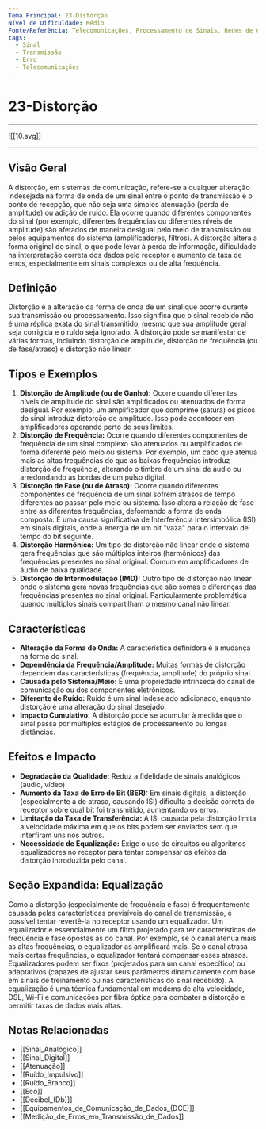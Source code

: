 ```yaml
---
Tema Principal: 23-Distorção
Nível de Dificuldade: Médio
Fonte/Referência: Telecomunicações, Processamento de Sinais, Redes de Computadores
tags:
  - Sinal
  - Transmissão
  - Erro
  - Telecomunicações
---
```


# 23-Distorção

---

![[10.svg]]

---

## Visão Geral

A distorção, em sistemas de comunicação, refere-se a qualquer alteração indesejada na forma de onda de um sinal entre o ponto de transmissão e o ponto de recepção, que não seja uma simples atenuação (perda de amplitude) ou adição de ruído. Ela ocorre quando diferentes componentes do sinal (por exemplo, diferentes frequências ou diferentes níveis de amplitude) são afetados de maneira desigual pelo meio de transmissão ou pelos equipamentos do sistema (amplificadores, filtros). A distorção altera a forma original do sinal, o que pode levar à perda de informação, dificuldade na interpretação correta dos dados pelo receptor e aumento da taxa de erros, especialmente em sinais complexos ou de alta frequência.

## Definição

Distorção é a alteração da forma de onda de um sinal que ocorre durante sua transmissão ou processamento. Isso significa que o sinal recebido não é uma réplica exata do sinal transmitido, mesmo que sua amplitude geral seja corrigida e o ruído seja ignorado. A distorção pode se manifestar de várias formas, incluindo distorção de amplitude, distorção de frequência (ou de fase/atraso) e distorção não linear.

## Tipos e Exemplos

1.  **Distorção de Amplitude (ou de Ganho):** Ocorre quando diferentes níveis de amplitude do sinal são amplificados ou atenuados de forma desigual. Por exemplo, um amplificador que comprime (satura) os picos do sinal introduz distorção de amplitude. Isso pode acontecer em amplificadores operando perto de seus limites.
2.  **Distorção de Frequência:** Ocorre quando diferentes componentes de frequência de um sinal complexo são atenuados ou amplificados de forma diferente pelo meio ou sistema. Por exemplo, um cabo que atenua mais as altas frequências do que as baixas frequências introduz distorção de frequência, alterando o timbre de um sinal de áudio ou arredondando as bordas de um pulso digital.
3.  **Distorção de Fase (ou de Atraso):** Ocorre quando diferentes componentes de frequência de um sinal sofrem atrasos de tempo diferentes ao passar pelo meio ou sistema. Isso altera a relação de fase entre as diferentes frequências, deformando a forma de onda composta. É uma causa significativa de Interferência Intersimbólica (ISI) em sinais digitais, onde a energia de um bit "vaza" para o intervalo de tempo do bit seguinte.
4.  **Distorção Harmônica:** Um tipo de distorção não linear onde o sistema gera frequências que são múltiplos inteiros (harmônicos) das frequências presentes no sinal original. Comum em amplificadores de áudio de baixa qualidade.
5.  **Distorção de Intermodulação (IMD):** Outro tipo de distorção não linear onde o sistema gera novas frequências que são somas e diferenças das frequências presentes no sinal original. Particularmente problemática quando múltiplos sinais compartilham o mesmo canal não linear.

## Características

*   **Alteração da Forma de Onda:** A característica definidora é a mudança na forma do sinal.
*   **Dependência da Frequência/Amplitude:** Muitas formas de distorção dependem das características (frequência, amplitude) do próprio sinal.
*   **Causada pelo Sistema/Meio:** É uma propriedade intrínseca do canal de comunicação ou dos componentes eletrônicos.
*   **Diferente de Ruído:** Ruído é um sinal indesejado adicionado, enquanto distorção é uma alteração do sinal desejado.
*   **Impacto Cumulativo:** A distorção pode se acumular à medida que o sinal passa por múltiplos estágios de processamento ou longas distâncias.

## Efeitos e Impacto

*   **Degradação da Qualidade:** Reduz a fidelidade de sinais analógicos (áudio, vídeo).
*   **Aumento da Taxa de Erro de Bit (BER):** Em sinais digitais, a distorção (especialmente a de atraso, causando ISI) dificulta a decisão correta do receptor sobre qual bit foi transmitido, aumentando os erros.
*   **Limitação da Taxa de Transferência:** A ISI causada pela distorção limita a velocidade máxima em que os bits podem ser enviados sem que interfiram uns nos outros.
*   **Necessidade de Equalização:** Exige o uso de circuitos ou algoritmos equalizadores no receptor para tentar compensar os efeitos da distorção introduzida pelo canal.

## Seção Expandida: Equalização

Como a distorção (especialmente de frequência e fase) é frequentemente causada pelas características previsíveis do canal de transmissão, é possível tentar revertê-la no receptor usando um equalizador. Um equalizador é essencialmente um filtro projetado para ter características de frequência e fase opostas às do canal. Por exemplo, se o canal atenua mais as altas frequências, o equalizador as amplificará mais. Se o canal atrasa mais certas frequências, o equalizador tentará compensar esses atrasos. Equalizadores podem ser fixos (projetados para um canal específico) ou adaptativos (capazes de ajustar seus parâmetros dinamicamente com base em sinais de treinamento ou nas características do sinal recebido). A equalização é uma técnica fundamental em modems de alta velocidade, DSL, Wi-Fi e comunicações por fibra óptica para combater a distorção e permitir taxas de dados mais altas.

## Notas Relacionadas

*   [[Sinal_Analógico]]
*   [[Sinal_Digital]]
*   [[Atenuação]]
*   [[Ruído_Impulsivo]]
*   [[Ruído_Branco]]
*   [[Eco]]
*   [[Decibel_(Db)]]
*   [[Equipamentos_de_Comunicação_de_Dados_(DCE)]]
*   [[Medição_de_Erros_em_Transmissão_de_Dados]]

